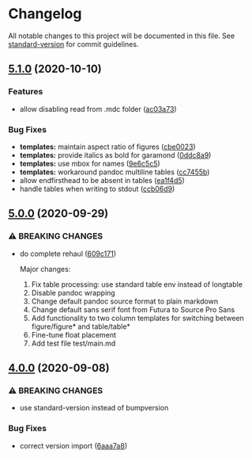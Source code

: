 # Changelog

All notable changes to this project will be documented in this file. See [standard-version](https://github.com/conventional-changelog/standard-version) for commit guidelines.

## [5.1.0](https://github.com/jayanthkoushik/mdc/compare/v5.0.0...v5.1.0) (2020-10-10)


### Features

* allow disabling read from .mdc folder ([ac03a73](https://github.com/jayanthkoushik/mdc/commit/ac03a73cb908c637bf88ce636f09e2b721930a22))


### Bug Fixes

* **templates:** maintain aspect ratio of figures ([cbe0023](https://github.com/jayanthkoushik/mdc/commit/cbe002391130296c16b3781cba0f2f5c89650b04))
* **templates:** provide italics as bold for garamond ([0ddc8a9](https://github.com/jayanthkoushik/mdc/commit/0ddc8a95b39298985cd45f3509f2ff9ed74add65))
* **templates:** use mbox for names ([9e6c5c5](https://github.com/jayanthkoushik/mdc/commit/9e6c5c541ff4e5d149a77580f78ebb1ce9a67517))
* **templates:** workaround pandoc multiline tables ([cc7455b](https://github.com/jayanthkoushik/mdc/commit/cc7455bfcc21bf081f356bd2f20a91af8f88e044))
* allow endfirsthead to be absent in tables ([ea1f4d5](https://github.com/jayanthkoushik/mdc/commit/ea1f4d52860e0e0e57eb48bf194dd1bb2dcf9ecf))
* handle tables when writing to stdout ([ccb06d9](https://github.com/jayanthkoushik/mdc/commit/ccb06d9fe72ae7f9a55a6b7cb8d803208c0eb44f))

## [5.0.0](https://github.com/jayanthkoushik/mdc/compare/v4.0.0...v5.0.0) (2020-09-29)


### ⚠ BREAKING CHANGES

* do complete rehaul ([609c171](https://github.com/jayanthkoushik/mdc/commit/609c171e700a82e4511dab8a0ccaf181b59550ae))

	Major changes:
	 1. Fix table processing: use standard table env instead of longtable
	 2. Disable pandoc wrapping
	 3. Change default pandoc source format to plain markdown
	 4. Change default sans serif font from Futura to Source Pro Sans
	 5. Add functionality to two column templates for switching between
			figure/figure* and table/table*
	 6. Fine-tune float placement
	 7. Add test file test/main.md

## [4.0.0](https://github.com/jayanthkoushik/mdc/compare/v3.1.0...v4.0.0) (2020-09-08)


### ⚠ BREAKING CHANGES

* use standard-version instead of bumpversion

### Bug Fixes

* correct version import ([6aaa7a8](https://github.com/jayanthkoushik/mdc/commit/6aaa7a8b89a55b296f261ae5bc814db4bfcf4bfe))
